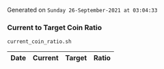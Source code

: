Generated on `Sunday 26-September-2021 at 03:04:33`

### Current to Target Coin Ratio
`current_coin_ratio.sh`

Date|Current|Target|Ratio
---|---|---|---
